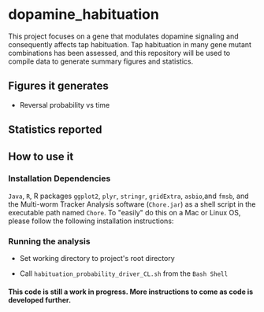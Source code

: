 # dopamine_habituation

This project focuses on a gene that modulates dopamine signaling and consequently affects tap habituation. 
Tap habituation in many gene mutant combinations has been assessed, and this repository will be used to compile
data to generate summary figures and statistics.


## Figures it generates
* Reversal probability vs time

## Statistics reported

## How to use it

### Installation Dependencies

`Java`, `R`, R packages `ggplot2`, `plyr`, `stringr`, `gridExtra`, `asbio`,and `fmsb`, and the Multi-worm Tracker 
Analysis software (`Chore.jar`) as a shell script in the executable path named `Chore`. 
To "easily" do this on a Mac or Linux OS, please follow the following installation 
instructions:


### Running the analysis

* Set working directory to project's root directory

* Call `habituation_probability_driver_CL.sh` from the `Bash Shell`


#### This code is still a work in progress. More instructions to come as code is developed further.
